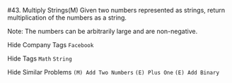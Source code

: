 #43. Multiply Strings(M)
Given two numbers represented as strings, return multiplication of the numbers as a string.

Note: The numbers can be arbitrarily large and are non-negative.

Hide Company Tags ```Facebook```

Hide Tags ```Math``` ```String```

Hide Similar Problems ```(M) Add Two Numbers``` ```(E) Plus One``` ```(E) Add Binary```
